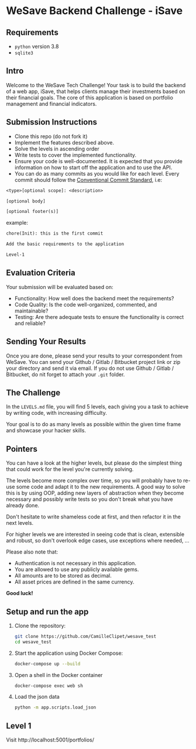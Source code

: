 # WeSave Backend Challenge - iSave

## Requirements

- `python` version 3.8
- `sqlite3`

## Intro

Welcome to the WeSave Tech Challenge! Your task is to build the backend of a web app, iSave, that helps clients manage their investments based on their financial goals. The core of this application is based on portfolio management and financial indicators.

## Submission Instructions

- Clone this repo (do not fork it)
- Implement the features described above.
- Solve the levels in ascending order
- Write tests to cover the implemented functionality.
- Ensure your code is well-documented. It is expected that you provide information on how to start off the application and to use the API.
- You can do as many commits as you would like for each level. Every commit should follow the [Conventional Commit Standard](https://www.conventionalcommits.org/en/v1.0.0/), i.e:

```txt
<type>[optional scope]: <description>

[optional body]

[optional footer(s)]
```

example:

```txt
chore(Init): this is the first commit

Add the basic requirements to the application

Level-1
```

## Evaluation Criteria

Your submission will be evaluated based on:

- Functionality: How well does the backend meet the requirements?
- Code Quality: Is the code well-organized, commented, and maintainable?
- Testing: Are there adequate tests to ensure the functionality is correct and reliable?

## Sending Your Results

Once you are done, please send your results to your correspondent from WeSave. You can send your Github / Gitlab / Bitbucket project link or zip your directory and send it via email. If you do not use Github / Gitlab / Bitbucket, do nit forget to attach your `.git` folder.

## The Challenge

In the `LEVELS.md` file, you will find 5 levels, each giving you a task to achieve by writing code, with increasing difficulty.

Your goal is to do as many levels as possible within the given time frame and showcase your hacker skills.

## Pointers

You can have a look at the higher levels, but please do the simplest thing that could work for the level you're currently solving.

The levels become more complex over time, so you will probably have to re-use some code and adapt it to the new requirements.
A good way to solve this is by using OOP, adding new layers of abstraction when they become necessary and possibly write tests so you don't break what you have already done.

Don't hesitate to write shameless code at first, and then refactor it in the next levels.

For higher levels we are interested in seeing code that is clean, extensible and robust, so don't overlook edge cases, use exceptions where needed, ...

Please also note that:

- Authentication is not necessary in this application.
- You are allowed to use any publicly available gems.
- All amounts are to be stored as decimal.
- All asset prices are defined in the same currency.

**Good luck!**

## Setup and run the app

1. Clone the repository:
   ```sh
   git clone https://github.com/CamilleClipet/wesave_test
   cd wesave_test
   ```

2. Start the application using Docker Compose:
    ```sh
    docker-compose up --build
    ```

3. Open a shell in the Docker container
    ```sh
    docker-compose exec web sh
    ```
4. Load the json data
    ```sh
    python -m app.scripts.load_json
    ```

## Level 1

Visit http://localhost:5001/portfolios/
